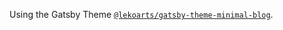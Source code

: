 Using the Gatsby Theme [`@lekoarts/gatsby-theme-minimal-blog`](https://github.com/LekoArts/gatsby-themes/tree/master/themes/gatsby-theme-minimal-blog).